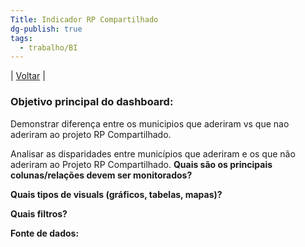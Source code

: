 ```yaml
---
Title: Indicador RP Compartilhado
dg-publish: true
tags:
  - trabalho/BI
---
```

| [Voltar](index) |
### Objetivo principal do dashboard:
Demonstrar diferença entre os municipios que aderiram vs que nao aderiram ao projeto RP Compartilhado.


Analisar as disparidades entre municípios que aderiram e os que não aderiram ao Projeto RP Compartilhado.
**Quais são os principais colunas/relações devem ser monitorados?**

**Quais tipos de visuals (gráficos, tabelas, mapas)?**

**Quais filtros?**

**Fonte de dados:**

